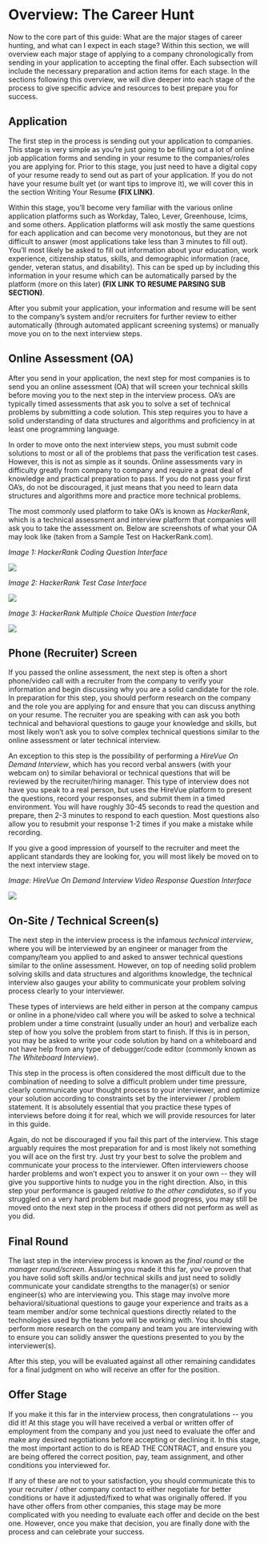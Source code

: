 # Overview: The Career Hunt

Now to the core part of this guide: What are the major stages of career hunting, and what can I expect in each stage? Within this section, we will overview each major stage of applying to a company chronologically from sending in your application to accepting the final offer. Each subsection will include the necessary preparation and action items for each stage. In the sections following this overview, we will dive deeper into each stage of the process to give specific advice and resources to best prepare you for success.


## Application

The first step in the process is sending out your application to companies. This stage is very simple as you’re just going to be filling out a lot of online job application forms and sending in your resume to the companies/roles you are applying for. Prior to this stage, you just need to have a digital copy of your resume ready to send out as part of your application. If you do not have your resume built yet (or want tips to improve it), we will cover this in the section Writing Your Resume **(FIX LINK)**.

Within this stage, you’ll become very familiar with the various online application platforms such as Workday, Taleo, Lever, Greenhouse, Icims, and some others. Application platforms will ask mostly the same questions for each application and can become very monotonous, but they are not difficult to answer (most applications take less than 3 minutes to fill out). You’ll most likely be asked to fill out information about your education, work experience, citizenship status, skills, and demographic information (race, gender, veteran status, and disability). This can be sped up by including this information in your resume which can be automatically parsed by the platform (more on this later) **(FIX LINK TO RESUME PARSING SUB SECTION)**. 

After you submit your application, your information and resume will be sent to the company’s system and/or recruiters for further review to either automatically (through automated applicant screening systems) or manually move you on to the next interview steps.


## Online Assessment (OA)

After you send in your application, the next step for most companies is to send you an online assessment (OA) that will screen your technical skills before moving you to the next step in the interview process. OA’s are typically timed assessments that ask you to solve a set of technical problems by submitting a code solution. This step requires you to have a solid understanding of data structures and algorithms and proficiency in at least one programming language. 

In order to move onto the next interview steps, you must submit code solutions to most or all of the problems that pass the verification test cases. However, this is not as simple as it sounds. Online assessments vary in difficulty greatly from company to company and require a great deal of knowledge and practical preparation to pass. If you do not pass your first OA’s, do not be discouraged, it just means that you need to learn data structures and algorithms more and practice more technical problems.

The most commonly used platform to take OA’s is known as _HackerRank_, which is a technical assessment and interview platform that companies will ask you to take the assessment on. Below are screenshots of what your OA may look like (taken from a Sample Test on HackerRank.com).

_Image 1: HackerRank Coding Question Interface_

![](https://i.imgur.com/lt9LXpN.png)


_Image 2: HackerRank Test Case Interface_

![](https://i.imgur.com/JbmzYFp.png)



_Image 3: HackerRank Multiple Choice Question Interface_


![](https://i.imgur.com/C6ntSrD.png)

## Phone (Recruiter) Screen

If you passed the online assessment, the next step is often a short phone/video call with a recruiter from the company to verify your information and begin discussing why you are a solid candidate for the role. In preparation for this step, you should perform research on the company and the role you are applying for and ensure that you can discuss anything on your resume. The recruiter you are speaking with can ask you both technical and behavioral questions to gauge your knowledge and skills, but most likely won’t ask you to solve complex technical questions similar to the online assessment or later technical interview. 

An exception to this step is the possibility of performing a _HireVue On Demand Interview_, which has you record verbal answers (with your webcam on) to similar behavioral or technical questions that will be reviewed by the recruiter/hiring manager. This type of interview does not have you speak to a real person, but uses the HireVue platform to present the questions, record your responses, and submit them in a timed environment. You will have roughly 30-45 seconds to read the question and prepare, then 2-3 minutes to respond to each question. Most questions also allow you to resubmit your response 1-2 times if you make a mistake while recording.

If you give a good impression of yourself to the recruiter and meet the applicant standards they are looking for, you will most likely be moved on to the next interview stage.

_Image: HireVue On Demand Interview Video Response Question Interface_


![](https://i.imgur.com/GxKLJTh.png)


## On-Site / Technical Screen(s)

The next step in the interview process is the infamous _technical interview_, where you will be interviewed by an engineer or manager from the company/team you applied to and asked to answer technical questions similar to the online assessment. However, on top of needing solid problem solving skills and data structures and algorithms knowledge, the technical interview also gauges your ability to communicate your problem solving process clearly to your interviewer. 

These types of interviews are held either in person at the company campus or online in a phone/video call where you will be asked to solve a technical problem under a time constraint (usually under an hour) and verbalize each step of how you solve the problem from start to finish. If this is in person, you may be asked to write your code solution by hand on a whiteboard and not have help from any type of debugger/code editor (commonly known as _The Whiteboard Interview_). 

This step in the process is often considered the most difficult due to the combination of needing to solve a difficult problem under time pressure, clearly communicate your thought process to your interviewer, and optimize your solution according to constraints set by the interviewer / problem statement. It is absolutely essential that you practice these types of interviews before doing it for real, which we will provide resources for later in this guide.

Again, do not be discouraged if you fail this part of the interview. This stage arguably requires the most preparation for and is most likely not something you will ace on the first try. Just try your best to solve the problem and communicate your process to the interviewer. Often interviewers choose harder problems and won’t expect you to answer it on your own -- they will give you supportive hints to nudge you in the right direction. Also, in this step your performance is gauged _relative to the other candidates_, so if you struggled on a very hard problem but made good progress, you may still be moved onto the next step in the process if others did not perform as well as you did.


## Final Round

The last step in the interview process is known as the _final round_ or the _manager round/screen_. Assuming you made it this far, you’ve proven that you have solid soft skills and/or technical skills and just need to solidly communicate your candidate strengths to the manager(s) or senior engineer(s) who are interviewing you. This stage may involve more behavioral/situational questions to gauge your experience and traits as a team member and/or some technical questions directly related to the technologies used by the team you will be working with. You should perform more research on the company and team you are interviewing with to ensure you can solidly answer the questions presented to you by the interviewer(s).

After this step, you will be evaluated against all other remaining candidates for a final judgment on who will receive an offer for the position.


## Offer Stage

If you make it this far in the interview process, then congratulations -- you did it! At this stage you will have received a verbal or written offer of employment from the company and you just need to evaluate the offer and make any desired negotiations before accepting or declining it. In this stage, the most important action to do is READ THE CONTRACT, and ensure you are being offered the correct position, pay, team assignment, and other conditions you interviewed for.

If any of these are not to your satisfaction, you should communicate this to your recruiter / other company contact to either negotiate for better conditions or have it adjusted/fixed to what was originally offered. If you have other offers from other companies, this stage may be more complicated with you needing to evaluate each offer and decide on the best one. However, once you make that decision, you are finally done with the process and can celebrate your success.
